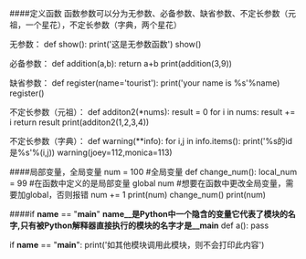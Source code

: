 ####定义函数
函数参数可以分为无参数、必备参数、缺省参数、不定长参数（元祖，一个星花），不定长参数（字典，两个星花）

无参数：
def show():
	print('这是无参数函数')
show()

必备参数：
def addition(a,b):
	return a+b
print(addition(3,9))

缺省参数：
def register(name='tourist'):
	print('your name is %s'%name)
register()
	
不定长参数（元祖）：
def additon2(*nums):
	result = 0
	for i in nums:
		result += i
	return result
print(additon2(1,2,3,4))
		
不定长参数（字典）：
def warning(**info):
	for i,j in info.items():
		print('%s的id是%s'%(i,j))
warning(joey=112,monica=113)

####局部变量，全局变量
num = 100              #全局变量
def change_num():
	local_num = 99     #在函数中定义的是局部变量
	global num         #想要在函数中更改全局变量，需要加global，否则报错
	num += 1
	print(num)
change_num()
print(num)

####if __name__ == "__main__"
__name__是Python中一个隐含的变量它代表了模块的名字,只有被Python解释器直接执行的模块的名字才是__main__
def a():
	pass

if __name__ == "__main__":
	print('如其他模块调用此模块，则不会打印此内容')
		
